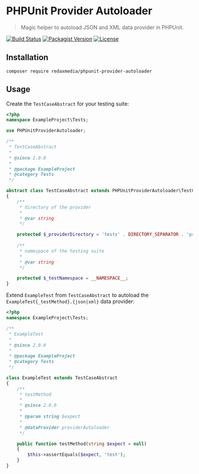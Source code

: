 PHPUnit Provider Autoloader
===========================

> Magic helper to autoload JSON and XML data provider in PHPUnit.

[![Build Status](https://img.shields.io/travis/redaxmedia/phpunit-provider-autoloader.svg)](https://travis-ci.org/redaxmedia/phpunit-provider-autoloader)
[![Packagist Version](https://img.shields.io/packagist/v/redaxmedia/phpunit-provider-autoloader.svg)](https://packagist.org/packages/redaxmedia/phpunit-provider-autoloader)
[![License](https://img.shields.io/packagist/l/redaxmedia/phpunit-provider-autoloader.svg)](https://packagist.org/packages/redaxmedia/phpunit-provider-autoloader)


Installation
------------

```
composer require redaxmedia/phpunit-provider-autoloader
```


Usage
-----

Create the `TestCaseAbstract` for your testing suite:

```php
<?php
namespace ExampleProject\Tests;

use PHPUnitProviderAutoloader;

/**
 * TestCaseAbstract
 *
 * @since 2.0.0
 *
 * @package ExampleProject
 * @category Tests
 */

abstract class TestCaseAbstract extends PHPUnitProviderAutoloader\TestCaseAbstract
{
	/**
	 * directory of the provider
	 *
	 * @var string
	 */

	protected $_providerDirectory = 'tests' . DIRECTORY_SEPARATOR . 'provider';
    	
	/**
	 * namespace of the testing suite
	 *
	 * @var string
	 */

	protected $_testNamespace = __NAMESPACE__;
}
```

Extend `ExampleTest` from `TestCaseAbstract` to autoload the `ExampleTest{_testMethod}.{json|xml}` data provider:

```php
<?php
namespace ExampleProject\Tests;

/**
 * ExampleTest
 *
 * @since 2.0.0
 *
 * @package ExampleProject
 * @category Tests
 */

class ExampleTest extends TestCaseAbstract
{
	/**
	 * testMethod
	 *
	 * @since 2.0.0
	 *
	 * @param string $expect
	 *
	 * @dataProvider providerAutoloader
	 */

	public function testMethod(string $expect = null)
	{
		$this->assertEquals($expect, 'test');
	}
}
```
